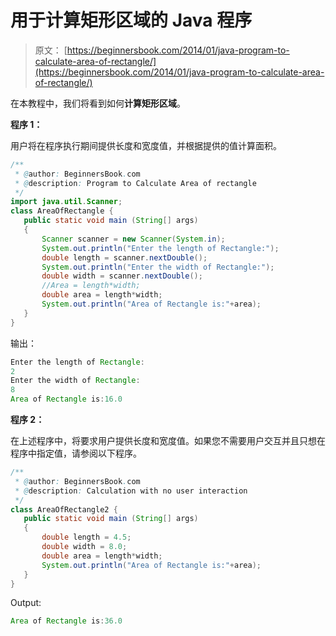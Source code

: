 # 用于计算矩形区域的 Java 程序

> 原文： [https://beginnersbook.com/2014/01/java-program-to-calculate-area-of-rectangle/](https://beginnersbook.com/2014/01/java-program-to-calculate-area-of-rectangle/)

在本教程中，我们将看到如何**计算矩形区域**。

**程序 1：**

用户将在程序执行期间提供长度和宽度值，并根据提供的值计算面积。

```java
/**
 * @author: BeginnersBook.com
 * @description: Program to Calculate Area of rectangle
 */
import java.util.Scanner;
class AreaOfRectangle {
   public static void main (String[] args)
   {
	   Scanner scanner = new Scanner(System.in);
	   System.out.println("Enter the length of Rectangle:");
	   double length = scanner.nextDouble();
	   System.out.println("Enter the width of Rectangle:");
	   double width = scanner.nextDouble();
	   //Area = length*width;
	   double area = length*width;
	   System.out.println("Area of Rectangle is:"+area);
   }
}
```

输出：

```java
Enter the length of Rectangle:
2
Enter the width of Rectangle:
8
Area of Rectangle is:16.0
```

**程序 2：**

在上述程序中，将要求用户提供长度和宽度值。如果您不需要用户交互并且只想在程序中指定值，请参阅以下程序。

```java
/**
 * @author: BeginnersBook.com
 * @description: Calculation with no user interaction
 */
class AreaOfRectangle2 {
   public static void main (String[] args)
   {
	   double length = 4.5;
	   double width = 8.0;
	   double area = length*width;
	   System.out.println("Area of Rectangle is:"+area);
   }
}
```

Output:

```java
Area of Rectangle is:36.0
```